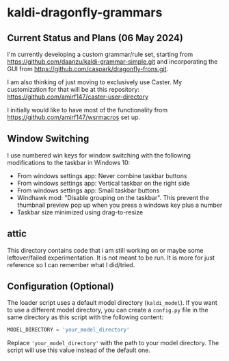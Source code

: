 # kaldi-dragonfly-grammars
## Current Status and Plans (06 May 2024)

I'm currently developing a custom grammar/rule set, starting from https://github.com/daanzu/kaldi-grammar-simple.git and incorporating the GUI from https://github.com/caspark/dragonfly-frons.git. 

I am also thinking of just moving to exclusively use Caster. My customization for that will be at this repository: https://github.com/amirf147/caster-user-directory

I initially would like to have most of the functionality from https://github.com/amirf147/wsrmacros set up. 

## Window Switching
I use numbered win keys for window switching with the following
modifications to the taskbar in Windows 10:
- From windows settings app: Never combine taskbar buttons
- From windows settings app: Vertical taskbar on the right side
- From windows settings app: Small taskbar buttons
- Windhawk mod: "Disable grouping on the taskbar". This prevent the thumbnail preview pop up when you press a windows key plus a number
- Taskbar size minimized using drag-to-resize

## attic

This directory contains code that i am still working on or maybe some leftover/failed experimentation. It is not meant to be run. It is more for just reference so I can remember what I did/tried.

## Configuration (Optional)

The loader script uses a default model directory (`kaldi_model`). If you want to use a different model directory, you can create a `config.py` file in the same directory as this script with the following content:

```python
MODEL_DIRECTORY = 'your_model_directory'
```

Replace `'your_model_directory'` with the path to your model directory. The script will use this value instead of the default one.

